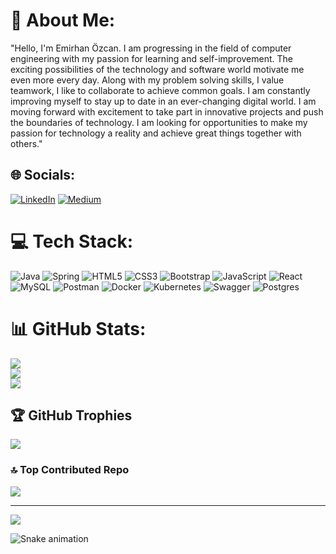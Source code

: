 # 💫 About Me:
"Hello, I'm Emirhan Özcan. I am progressing in the field of computer engineering with my passion for learning and self-improvement. The exciting possibilities of the technology and software world motivate me even more every day. Along with my problem solving skills, I value teamwork, I like to collaborate to achieve common goals. I am constantly improving myself to stay up to date in an ever-changing digital world. I am moving forward with excitement to take part in innovative projects and push the boundaries of technology. I am looking for opportunities to make my passion for technology a reality and achieve great things together with others."
## 🌐 Socials:
[![LinkedIn](https://img.shields.io/badge/LinkedIn-%230077B5.svg?logo=linkedin&logoColor=white)](https://linkedin.com/in/emirhan-özcan-b40515230) [![Medium](https://img.shields.io/badge/Medium-12100E?logo=medium&logoColor=white)](https://medium.com/@@emrhnozcn) 

# 💻 Tech Stack:
![Java](https://img.shields.io/badge/java-%23ED8B00.svg?style=for-the-badge&logo=java&logoColor=white) 
![Spring](https://img.shields.io/badge/spring-%236DB33F.svg?style=for-the-badge&logo=spring&logoColor=white) 
![HTML5](https://img.shields.io/badge/html5-%23E34F26.svg?style=for-the-badge&logo=html5&logoColor=white) 
![CSS3](https://img.shields.io/badge/css3-%231572B6.svg?style=for-the-badge&logo=css3&logoColor=white) 
![Bootstrap]([https://img.shields.io/badge/css3-%231572B6.svg?style=for-the-badge&logo=css3&logoColor=white](https://img.shields.io/badge/Bootstrap-563D7C?style=for-the-badge&logo=bootstrap&logoColor=white)) 
![JavaScript](https://img.shields.io/badge/javascript-%23323330.svg?style=for-the-badge&logo=javascript&logoColor=%23F7DF1E) 
![React](https://img.shields.io/badge/react-%2320232a.svg?style=for-the-badge&logo=react&logoColor=%2361DAFB) 
![MySQL](https://img.shields.io/badge/mysql-%2300f.svg?style=for-the-badge&logo=mysql&logoColor=white) 
![Postman](https://img.shields.io/badge/Postman-FF6C37?style=for-the-badge&logo=postman&logoColor=white)
![Docker](https://img.shields.io/badge/docker-%230db7ed.svg?style=for-the-badge&logo=docker&logoColor=white) 
![Kubernetes](https://img.shields.io/badge/kubernetes-%23326ce5.svg?style=for-the-badge&logo=kubernetes&logoColor=white) 
![Swagger](https://img.shields.io/badge/-Swagger-%23Clojure?style=for-the-badge&logo=swagger&logoColor=white)
![Postgres](https://img.shields.io/badge/postgres-%23316192.svg?style=for-the-badge&logo=postgresql&logoColor=white) 



# 📊 GitHub Stats:
![](https://github-readme-stats.vercel.app/api?username=EmrhnOZCN&theme=shades-of-purple&hide_border=false&include_all_commits=false&count_private=false)<br/>
![](https://github-readme-streak-stats.herokuapp.com/?user=EmrhnOZCN&theme=shades-of-purple&hide_border=false)<br/>
![](https://github-readme-stats.vercel.app/api/top-langs/?username=EmrhnOZCN&theme=shades-of-purple&hide_border=false&include_all_commits=false&count_private=false&layout=compact)

## 🏆 GitHub Trophies
![](https://github-profile-trophy.vercel.app/?username=EmrhnOZCN&theme=radical&no-frame=false&no-bg=true&margin-w=4)

### 🔝 Top Contributed Repo
![](https://github-contributor-stats.vercel.app/api?username=EmrhnOZCN&limit=5&theme=dark&combine_all_yearly_contributions=true)

---
[![](https://visitcount.itsvg.in/api?id=EmrhnOZCN&icon=6&color=1)](https://visitcount.itsvg.in)

![Snake animation](https://github.com/EmrhnOZCN/EmrhnOZCN/blob/output/github-contribution-grid-snake.svg)
<!-- Proudly created with GPRM ( https://gprm.itsvg.in ) -->
